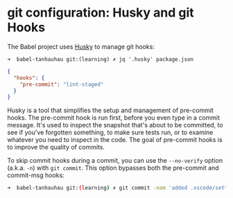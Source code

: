 # git configuration: Husky and git Hooks

The Babel project uses [Husky](https://typicode.github.io/husky) to manage git hooks:

`➜  babel-tanhauhau git:(learning) ✗ jq '.husky' package.json`
```json
{
  "hooks": {
    "pre-commit": "lint-staged"
  }
}
```

Husky is a tool that simplifies the setup and management of pre-commit hooks. 
The pre-commit hook is run first, before you even type in a commit message. 
It's used to inspect the snapshot that's about to be committed, to see if you've forgotten something, 
to make sure tests run, or to examine whatever you need to inspect in the code.
The goal of pre-commit hooks is to improve the quality of commits. 

To skip commit hooks during a commit, you can use the `--no-verify` option (a.k.a. `-n`) 
with `git commit`. This option bypasses both the pre-commit and commit-msg hooks:

```sh
➜  babel-tanhauhau git:(learning) ✗ git commit -nam 'added .vscode/settings.json to allow typescript annotations in  .js extension'
```
